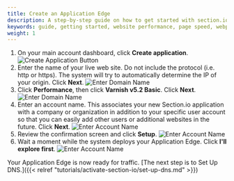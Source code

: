 ```yaml
---
title: Create an Application Edge
description: A step-by-step guide on how to get started with section.io's CDG.
keywords: guide, getting started, website performance, page speed, webpage speed, website security, content delivery network, CDN
weight: 1
---
```


1. On your main account dashboard, click **Create application**.
![Create Application Button](/docs/images/screenshots/account/highlight-create-application-button.png?height=80px)
1. Enter the name of your live web site. Do not include the protocol (i.e. http or https). The system will try to automatically determine the IP of your origin. Click **Next**.
![Enter Domain Name](/docs/images/screenshots/account/highlight-domain-name-textbox-in-application-create.png?height=80px)
1. Click **Performance**, then click **Varnish v5.2 Basic**. Click **Next**.
![Enter Domain Name](/docs/images/screenshots/account/highlight-preffered-starting-proxy-in-application-create.png?height=80px)
1. Enter an account name. This associates your new Section.io application with a company or organization in addition to your specific user account so that you can easily add other users or additional websites in the future. Click **Next**.
![Enter Account Name](/docs/images/screenshots/account/highlight-account-name-textbox-in-application-create.png?height=80px)
1. Review the confirmation screen and click **Setup**.
![Enter Account Name](/docs/images/screenshots/account/create-account-confirmation.png?height=80px)
1. Wait a moment while the system deploys your Application Edge. Click **I'll explore first**.
![Enter Account Name](/docs/images/screenshots/account/new-application-overview.png?height=80px)

Your Application Edge is now ready for traffic. [The next step is to Set Up DNS.]({{< relref "tutorials/activate-section-io/set-up-dns.md" >}})
